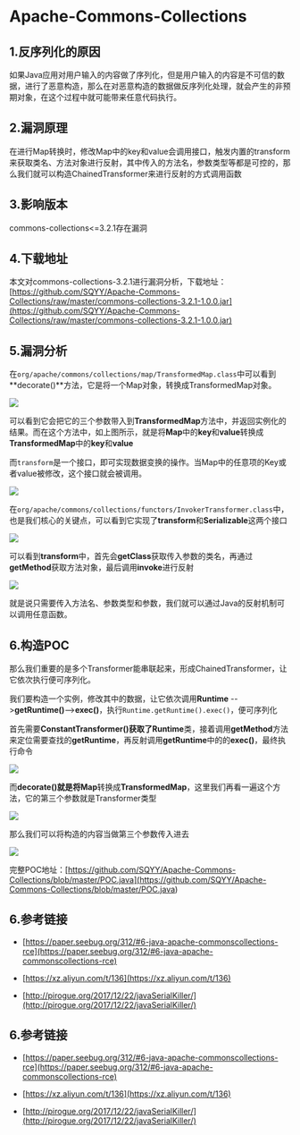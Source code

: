 # Apache-Commons-Collections
## 1.反序列化的原因

如果Java应用对用户输入的内容做了序列化，但是用户输入的内容是不可信的数据，进行了恶意构造，那么在对恶意构造的数据做反序列化处理，就会产生的非预期对象，在这个过程中就可能带来任意代码执行。

## 2.漏洞原理

在进行Map转换时，修改Map中的key和value会调用接口，触发内置的transform来获取类名、方法对象进行反射，其中传入的方法名，参数类型等都是可控的，那么我们就可以构造ChainedTransformer来进行反射的方式调用函数

## 3.影响版本

commons-collections<=3.2.1存在漏洞

## 4.下载地址

本文对commons-collections-3.2.1进行漏洞分析，下载地址：[https://github.com/SQYY/Apache-Commons-Collections/raw/master/commons-collections-3.2.1-1.0.0.jar](https://github.com/SQYY/Apache-Commons-Collections/raw/master/commons-collections-3.2.1-1.0.0.jar)

## 5.漏洞分析

在`org/apache/commons/collections/map/TransformedMap.class`中可以看到**decorate()**方法，它是将一个Map对象，转换成TransformedMap对象。

![](https://ws1.sinaimg.cn/large/006tKfTcgy1g0u8z23gvej31n80madk9.jpg)

可以看到它会把它的三个参数带入到**TransformedMap**方法中，并返回实例化的结果。而在这个方法中，如上图所示，就是将**Map**中的**key**和**value**转换成**TransformedMap**中的**key**和**value**

而`transform`是一个接口，即可实现数据变换的操作。当Map中的任意项的Key或者value被修改，这个接口就会被调用。

![](https://ws2.sinaimg.cn/large/006tKfTcgy1g0uervni1rj313805udgn.jpg)

在`org/apache/commons/collections/functors/InvokerTransformer.class`中，也是我们核心的关键点，可以看到它实现了**transform**和**Serializable**这两个接口

![](https://ws2.sinaimg.cn/large/006tKfTcgy1g0uay7bi1fj31aw0f6ad0.jpg)

可以看到**transform**中，首先会**getClass**获取传入参数的类名，再通过**getMethod**获取方法对象，最后调用**invoke**进行反射

![](https://ws3.sinaimg.cn/large/006tKfTcgy1g0ubgo5abkj31kj0u0wlq.jpg)

就是说只需要传入方法名、参数类型和参数，我们就可以通过Java的反射机制可以调用任意函数。

## 6.构造POC

那么我们重要的是多个Transformer能串联起来，形成ChainedTransformer，让它依次执行便可序列化。

我们要构造一个实例，修改其中的数据，让它依次调用**Runtime** -->**getRuntime()**-->**exec()**，执行`Runtime.getRuntime().exec()`，便可序列化

首先需要**ConstantTransformer()**获取了**Runtime**类，接着调用**getMethod**方法来定位需要查找的**getRuntime**，再反射调用**getRuntime**中的的**exec()**，最终执行命令

![](https://ws3.sinaimg.cn/large/006tKfTcgy1g0uc3wuqosj31ju0d8n0f.jpg)

而**decorate()**就是将**Map**转换成**TransformedMap**，这里我们再看一遍这个方法，它的第三个参数就是Transformer类型

![](https://ws1.sinaimg.cn/large/006tKfTcgy1g0u8z23gvej31n80madk9.jpg)

那么我们可以将构造的内容当做第三个参数传入进去

![](https://ws3.sinaimg.cn/large/006tKfTcgy1g0ucamht5uj318i070dha.jpg)

完整POC地址：[https://github.com/SQYY/Apache-Commons-Collections/blob/master/POC.java](<https://github.com/SQYY/Apache-Commons-Collections/blob/master/POC.java>)


## 6.参考链接

* [https://paper.seebug.org/312/#6-java-apache-commonscollections-rce](https://paper.seebug.org/312/#6-java-apache-commonscollections-rce)

* [https://xz.aliyun.com/t/136](https://xz.aliyun.com/t/136)

* [http://pirogue.org/2017/12/22/javaSerialKiller/](http://pirogue.org/2017/12/22/javaSerialKiller/)





## 6.参考链接

* [https://paper.seebug.org/312/#6-java-apache-commonscollections-rce](https://paper.seebug.org/312/#6-java-apache-commonscollections-rce)

* [https://xz.aliyun.com/t/136](https://xz.aliyun.com/t/136)

* [http://pirogue.org/2017/12/22/javaSerialKiller/](http://pirogue.org/2017/12/22/javaSerialKiller/)



